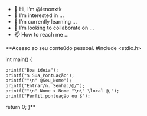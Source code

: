 - 👋 Hi, I’m @lenonxtk
- 👀 I’m interested in ...
- 🌱 I’m currently learning ...
- 💞️ I’m looking to collaborate on ...
- 📫 How to reach me ...

<!---
lenonxtk/lenonxtk is a ✨ special ✨ repository because its `README.md` (this file) appears on your GitHub profile.
You can click the Preview link to take a look at your changes.
--->

**Acesso ao seu conteúdo pessoal.
#include <stdio.h>

  int main() {

    printf("Boa ideia");
    printf("$ Sua_Pontuação");
    printf(""\n" @Seu_Nome"); 
    printf("Entrar/n. Senha:/@/"); 
    printf(""\n" Nome x Nome "\n\" \local @,"); 
    printf("Perfil.pontuação ou $");
 
 return 0;
 }**
